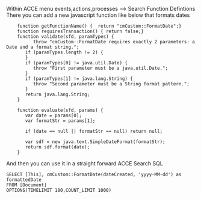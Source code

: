Within ACCE menu events,actions,processes --> Search Function Defintions
There you can add a new javascript function like below that formats dates

```    
    function getFunctionName() {  return "cmCustom::FormatDate";}
    function requiresTransaction() { return false;}
    function validate(sfd, paramTypes) {
          throw "cmCustom::FormatDate requires exactly 2 parameters: a Date and a format string.";
       if (paramTypes.length != 2) {
       }
       if (paramTypes[0] != java.util.Date) {
          throw "First parameter must be a java.util.Date.";
       }
       if (paramTypes[1] != java.lang.String) {
          throw "Second parameter must be a String format pattern.";
       }
       return java.lang.String;
    }
    
    function evaluate(sfd, params) {
       var date = params[0];
       var formatStr = params[1];
    
       if (date == null || formatStr == null) return null;
    
       var sdf = new java.text.SimpleDateFormat(formatStr);
       return sdf.format(date);
    }
```

And then you can use it in a straight forward ACCE Search SQL
```
SELECT [This], cmCustom::FormatDate(dateCreated, 'yyyy-MM-dd') as formattedDate
FROM [Document] 
OPTIONS(TIMELIMIT 180,COUNT_LIMIT 1000)
```
